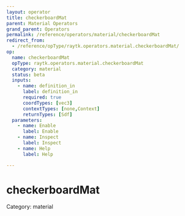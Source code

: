 ```yaml
---
layout: operator
title: checkerboardMat
parent: Material Operators
grand_parent: Operators
permalink: /reference/operators/material/checkerboardMat
redirect_from:
  - /reference/opType/raytk.operators.material.checkerboardMat/
op:
  name: checkerboardMat
  opType: raytk.operators.material.checkerboardMat
  category: material
  status: beta
  inputs:
    - name: definition_in
      label: definition_in
      required: true
      coordTypes: [vec3]
      contextTypes: [none,Context]
      returnTypes: [Sdf]
  parameters:
    - name: Enable
      label: Enable
    - name: Inspect
      label: Inspect
    - name: Help
      label: Help

---
```


# checkerboardMat

Category: material

